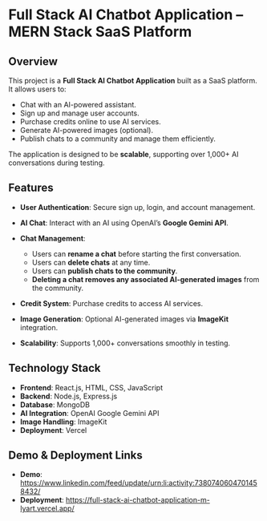 # Full Stack AI Chatbot Application – MERN Stack SaaS Platform

## Overview

This project is a **Full Stack AI Chatbot Application** built as a SaaS platform. It allows users to:

* Chat with an AI-powered assistant.
* Sign up and manage user accounts.
* Purchase credits online to use AI services.
* Generate AI-powered images (optional).
* Publish chats to a community and manage them efficiently.

The application is designed to be **scalable**, supporting over 1,000+ AI conversations during testing.



## Features

* **User Authentication**: Secure sign up, login, and account management.
* **AI Chat**: Interact with an AI using OpenAI’s **Google Gemini API**.
* **Chat Management**:

  * Users can **rename a chat** before starting the first conversation.
  * Users can **delete chats** at any time.
  * Users can **publish chats to the community**.
  * **Deleting a chat removes any associated AI-generated images** from the community.
* **Credit System**: Purchase credits to access AI services.
* **Image Generation**: Optional AI-generated images via **ImageKit** integration.
* **Scalability**: Supports 1,000+ conversations smoothly in testing.



## Technology Stack

* **Frontend**: React.js, HTML, CSS, JavaScript
* **Backend**: Node.js, Express.js
* **Database**: MongoDB
* **AI Integration**: OpenAI Google Gemini API
* **Image Handling**: ImageKit
* **Deployment**: Vercel




## Demo & Deployment Links

* **Demo**: https://www.linkedin.com/feed/update/urn:li:activity:7380740604701458432/
* **Deployment**: https://full-stack-ai-chatbot-application-m-lyart.vercel.app/





